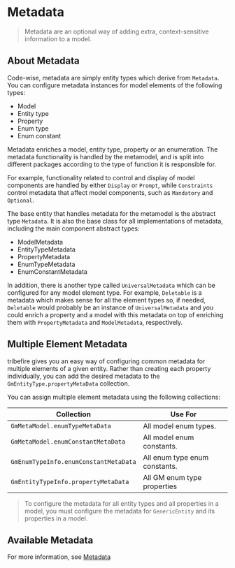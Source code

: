 # Metadata
>Metadata are an optional way of adding extra, context-sensitive information to a model.

## About Metadata
Code-wise, metadata are simply entity types which derive from `Metadata`. You can configure metadata instances for model elements of the following types:
* Model
* Entity type
* Property
* Enum type
* Enum constant

Metadata enriches a model, entity type, property or an enumeration. The metadata functionality is handled by the metamodel, and is split into different packages according to the type of function it is responsible for.

For example, functionality related to control and display of model components are handled by either `Display` or `Prompt`, while `Constraints` control metadata that affect model components, such as `Mandatory` and `Optional`.

The base entity that handles metadata for the metamodel is the abstract type `Metadata`. It is also the base class for all implementations of metadata, including the main component abstract types:
* ModelMetadata
* EntityTypeMetadata
* PropertyMetadata
* EnumTypeMetadata
* EnumConstantMetadata

In addition, there is another type called `UniversalMetadata` which can be configured for any model element type. For example, `Deletable` is a metadata which makes sense for all the element types so, if needed, `Deletable` would probably be an instance of `UniversalMetadata` and you could enrich a property and a model with this metadata on top of enriching them with `PropertyMetadata` and `ModelMetadata`, respectively.


## Multiple Element Metadata
tribefire gives you an easy way of configuring common metadata for multiple elements of a given entity. Rather than creating each property individually, you can add the desired metadata to the `GmEntityType.propertyMetaData` collection.

You can assign multiple element metadata using the following collections:

Collection  | Use For
------- | -----------
`GmMetaModel.enumTypeMetaData`  | All model enum types.
`GmMetaModel.enumConstantMetaData`  | All model enum constants.
`GmEnumTypeInfo.enumConstantMetaData` | All enum type enum constants.
`GmEntityTypeInfo.propertyMetaData`	 | All GM enum type properties

> To configure the metadata for all entity types and all properties in a model, you must configure the metadata for `GenericEntity` and its properties in a model.

## Available Metadata
For more information, see [Metadata](asset://tribefire.cortex.documentation:concepts-doc/metadata/general_metadata_properties.md)
